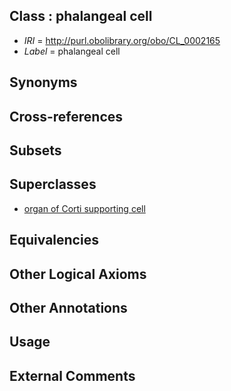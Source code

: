 
## Class : phalangeal cell

 * *IRI* = http://purl.obolibrary.org/obo/CL_0002165
 * *Label* = phalangeal cell

## Synonyms


## Cross-references


## Subsets


## Superclasses

 * [organ of Corti supporting cell](../../CL/90/CL_0002490.md)

## Equivalencies


## Other Logical Axioms


## Other Annotations


## Usage


## External Comments

